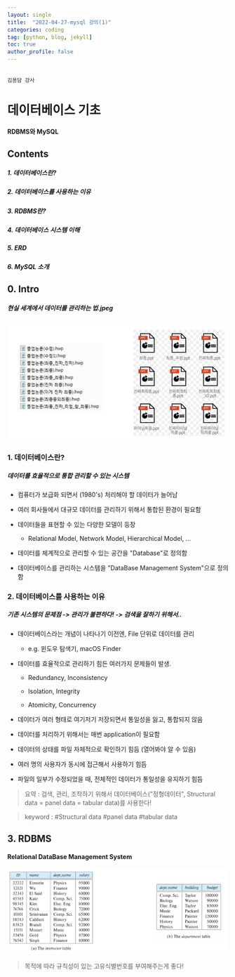 ```yaml
---
layout: single
title:  "2022-04-27-mysql 강의(1)"
categories: coding
tag: [python, blog, jekyll]
toc: true
author_profile: false
---
```


<head>
  <style>
    table.dataframe {
      white-space: normal;
      width: 100%;
      height: 240px;
      display: block;
      overflow: auto;
      font-family: Arial, sans-serif;
      font-size: 0.9rem;
      line-height: 20px;
      text-align: center;
      border: 0px !important;
    }

    table.dataframe th {
      text-align: center;
      font-weight: bold;
      padding: 8px;
    }

    table.dataframe td {
      text-align: center;
      padding: 8px;
    }

    table.dataframe tr:hover {
      background: #b8d1f3; 
    }

    .output_prompt {
      overflow: auto;
      font-size: 0.9rem;
      line-height: 1.45;
      border-radius: 0.3rem;
      -webkit-overflow-scrolling: touch;
      padding: 0.8rem;
      margin-top: 0;
      margin-bottom: 15px;
      font: 1rem Consolas, "Liberation Mono", Menlo, Courier, monospace;
      color: $code-text-color;
      border: solid 1px $border-color;
      border-radius: 0.3rem;
      word-break: normal;
      white-space: pre;
    }

  .dataframe tbody tr th:only-of-type {
      vertical-align: middle;
  }

  .dataframe tbody tr th {
      vertical-align: top;
  }

  .dataframe thead th {
      text-align: center !important;
      padding: 8px;
  }

  .page__content p {
      margin: 0 0 0px !important;
  }

  .page__content p > strong {
    font-size: 0.8rem !important;
  }

  </style>
</head>


```

김용담 강사

```

# 데이터베이스 기초



#### RDBMS와 MySQL



## Contents



##### 1. 데이터베이스란?



##### 2. 데이터베이스를 사용하는 이유



##### 3. RDBMS란?



##### 4. 데이터베이스 시스템 이해



##### 5. ERD



##### 6. MySQL 소개









## 0. Intro



##### 현실 세계에서 데이터를 관리하는 법.jpeg



![그림](image\0.png)



### 1. 데이터베이스란?



##### 데이터를 효율적으로 통합 관리할 수 있는 시스템



- 컴퓨터가 보급화 되면서 (1980's) 처리해야 할 데이터가 늘어남

- 여러 회사들에서 대규모 데이터를 관리하기 위해서 통합된 환경이 필요함

- 데이터들을 표현할 수 있는 다양한 모델이 등장

    - Relational Model, Network Model, Hierarchical Model, ...

- 데이터를 체계적으로 관리할 수 있는 공간을 "Database"로 정의함

- 데이터베이스를 관리하는 시스템을 "DataBase Management System"으로 정의함





### 2. 데이터베이스를 사용하는 이유



##### 기존 시스템의 문제점 -> 관리가 불편하다! -> 검색을 잘하기 위해서..



- 데이터베이스라는 개념이 나타나기 이전엔, File 단위로 데이터를 관리

    - e.g. 윈도우 탐색기, macOS Finder

- 데이터를 효율적으로 관리하기 힘든 여러가지 문제들이 발생.

    - Redundancy, Inconsistency

    - Isolation, Integrity

    - Atomicity, Concurrency



- 데이터가 여러 형태로 여기저기 저장되면서 통일성을 잃고, 통합되지 않음

- 데이터를 처리하기 위해서는 매번 application이 필요함

- 데이터의 상태를 파일 자체적으로 확인하기 힘듬 (열어봐야 알 수 있음)

- 여러 명의 사용자가 동시에 접근해서 사용하기 힘듬

- 파일의 일부가 수정되었을 때, 전체적인 데이터가 통일성을 유지하기 힘듬



> 요약 : 검색, 관리, 조작하기 위해서 데이터베이스("정형데이터", Structural data = panel data = tabular data)를 사용한다!



> keyword : #Structural data #panel data #tabular data





## 3. RDBMS



#### Relational DataBase Management System



![그림](image\1.png)



> 목적에 따라 규칙성이 있는 고유식별번호를 부여해주는게 좋다!


